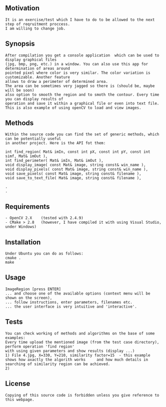 
## Motivation
    It is an exercise/test which I have to do to be allowed to the next step of reqruitment proccess.
    I am willing to change job.

## Synopsis
    After compilation you get a console application  which can be used to display graphical files
    (jpg, bmp, png, etc.) in a window. You can also use this app for determination of areas around
    pointed pixel where color is very similar. The color variation is customizable. Another feature
    allows to draw a perimeter of determined area.
    The area can be sometimes very jagged so there is (should be, maybe will be soon)
    also option to smooth the region and to smoth the contour. Every time you can display results of
    operation and save it within a graphical file or even into text file.
    This is also example of using openCV to load and view images.

## Methods
    Within the source code you can find the set of generic methods, which can be potentially useful
    in another project. Here is the API fot them:

	int find_region( Mat& imIn, const int pX, const int pY, const int simf, Mat& imOut ),
	int find_perimeter( Mat& imIn, Mat& imOut ),
	void display_image( const Mat& image, string const& win_name ),
	void display_pixels( const Mat& image, string const& win_name ),
	void save_pixels( const Mat& image, string const& filename ),
	void save_to_text_file( Mat& image, string const& filename ),

	. 
	.



## Requirements
    - OpenCV 2.X    (tested with 2.4.9)
    - CMake > 2.8   (however, I have compiled it with using Visual Studio, under Windows)


## Installation
    Under Ubuntu you can do as follows:
    cmake .
    make

## Usage
    ImageRegion [press ENTER]
    ... and choose one of the available options (context menu will be shown on the screen),
    ... follow instructions, enter parameters, filenames etc.
    ... the user interface is very intuitive and 'interactive'.

## Tests
    You can check working of methods and algorithms on the base of some examples:
    Every time upload the mentioned image (from the test case directory), perform operation 'find region'
    with using given parameters and show results (display ...)
    1) File 4.jpg, X=330, Y=210, similarity factor=15  - this example shows how axactly the algorith works     and how much details in searching of similarity region can be achieved.
    2) 

## License
    Copying of this source code is forbidden unless you give reference to this webpage.
